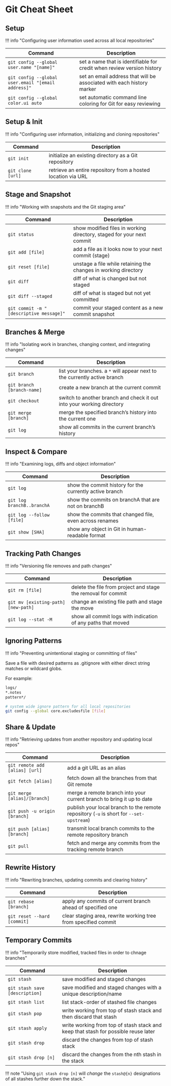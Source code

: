 # Git Cheat Sheet

## Setup

!!! info "Configuring user information used across all local repositories"

| Command                                            | Description
| -------------------------------------------------- | -----------
| `git config --global user.name "[name]"`           | set a name that is identifiable for credit when review version history
| `git config --global user.email "[email address]"` | set an email address that will be associated with each history marker
| `git config --global color.ui auto`                | set automatic command line coloring for Git for easy reviewing

## Setup & Init

!!! info "Configuring user information, initializing and cloning repositories"

| Command                                            | Description
| -------------------------------------------------- | -----------
| `git init`                                         | initialize an existing directory as a Git repository
| `git clone [url]`                                  | retrieve an entire repository from a hosted location via URL

## Stage and Snapshot

!!! info "Working with snapshots and the Git staging area"

| Command                                            | Description
| -------------------------------------------------- | -----------
| `git status`                                       | show modified files in working directory, staged for your next commit
| `git add [file]`                                   | add a file as it looks now to your next commit (stage)
| `git reset [file]`                                 | unstage a file while retaining the changes in working directory
| `git diff`                                         | diff of what is changed but not staged
| `git diff --staged`                                | diff of what is staged but not yet committed
| `git commit -m "[descriptive message]"`            | commit your staged content as a new commit snapshot

## Branches & Merge

!!! info "Isolating work in branches, changing context, and integrating changes"

| Command                                            | Description
| -------------------------------------------------- | -----------
| `git branch`                                       | list your branches. a `*` will appear next to the currently active branch
| `git branch [branch-name]`                         | create a new branch at the current commit
| `git checkout`                                     | switch to another branch and check it out into your working directory
| `git merge [branch]`                               | merge the specified branch’s history into the current one
| `git log`                                          | show all commits in the current branch’s history

## Inspect & Compare

!!! info "Examining logs, diffs and object information"

| Command                                            | Description
| -------------------------------------------------- | -----------
| `git log`                                          | show the commit history for the currently active branch
| `git log branchB..branchA`                         | show the commits on branchA that are not on branchB
| `git log --follow [file]`                          | show the commits that changed file, even across renames
| `git show [SHA]`                                   | show any object in Git in human-readable format

## Tracking Path Changes

!!! info "Versioning file removes and path changes"

| Command                                            | Description
| -------------------------------------------------- | -----------
| `git rm [file]`                                    | delete the file from project and stage the removal for commit
| `git mv [existing-path] [new-path]`                | change an existing file path and stage the move
| `git log --stat -M`                                | show all commit logs with indication of any paths that moved

## Ignoring Patterns

!!! info "Preventing unintentional staging or committing of files"

Save a file with desired patterns as .gitignore with either direct string matches or wildcard globs.

For example:

```txt
logs/
*.notes
pattern*/
```

```bash
# system wide ignore pattern for all local repositories
git config --global core.excludesfile [file]
```
## Share & Update

!!! info "Retrieving updates from another repository and updating local repos"

| Command                                            | Description
| -------------------------------------------------- | -----------
| `git remote add [alias] [url]`                     | add a git URL as an alias
| `git fetch [alias]`                                | fetch down all the branches from that Git remote
| `git merge [alias]/[branch]`                       | merge a remote branch into your current branch to bring it up to date
| `git push -u origin [branch]`                      | publish your local branch to the remote repository (`-u` is short for `--set-upstream`)
| `git push [alias] [branch]`                        | transmit local branch commits to the remote repository branch
| `git pull`                                         | fetch and merge any commits from the tracking remote branch

## Rewrite History

!!! info "Rewriting branches, updating commits and clearing history"

| Command                                            | Description
| -------------------------------------------------- | -----------
| `git rebase [branch]`                              | apply any commits of current branch ahead of specified one
| `git reset --hard [commit]`                        | clear staging area, rewrite working tree from specified commit

## Temporary Commits

!!! info "Temporarily store modified, tracked files in order to chnage branches"

| Command                                            | Description
| -------------------------------------------------- | -----------
| `git stash`                                        | save modified and staged changes
| `git stash save [description]`                     | save modified and staged changes with a unique description/name
| `git stash list`                                   | list stack-order of stashed file changes
| `git stash pop`                                    | write working from top of stash stack and then discard that stash
| `git stash apply`                                  | write working from top of stash stack and keep that stash for possible reuse later
| `git stash drop`                                   | discard the changes from top of stash stack
| `git stash drop [n]`                               | discard the changes from the nth stash in the stack

!!! note "Using `git stash drop [n]` will *change* the `stash@{n}` designations of all stashes further down the stack."
